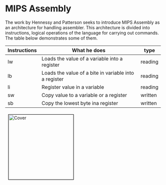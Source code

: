 
# MIPS Assembly
The work by Hennessy and Patterson seeks to introduce MIPS Assembly as an architecture for handling assembler.
This architecture is divided into instructions, logical operations of the language for carrying out commands. The table below demonstrates some of them.

| Instructions| What he does | type |
|----------------|-------|------------|
| lw |  Loads the value of a variable into a register | reading |
| lb | Loads the value of a bite in variable into a register | reading |
| li | Register value in a variable| reading |
| sw |  Copy value to a variable or a register | written |
| sb | Copy the lowest byte ina register | written |

<img src = "https://user-images.githubusercontent.com/91018438/218798829-926b605a-05c3-41eb-9b62-8f4bff5c3800.png" alt = "Cover" width="210" align="left" hspace="10" vspace="5" style="border: 0.8px solid black;">
